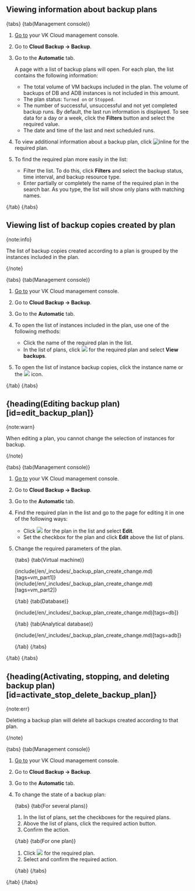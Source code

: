 ## Viewing information about backup plans

{tabs}
{tab(Management console)}

1. [Go to](https://msk.cloud.vk.com/app/en/) your VK Cloud management console.
1. Go to **Cloud Backup → Backup**.
1. Go to the **Automatic** tab.

    A page with a list of backup plans will open. For each plan, the list contains the following information:

    * The total volume of VM backups included in the plan. The volume of backups of DB and ADB instances is not included in this amount.
    * The plan status: `Turned on` or `Stopped`.
    * The number of successful, unsuccessful and not yet completed backup runs. By default, the last run information is displayed. To see data for a day or a week, click the **Filters** button and select the required value.
    * The date and time of the last and next scheduled runs.

1. To view additional information about a backup plan, click ![](/en/assets/info-icon.svg "inline") for the required plan.
1. To find the required plan more easily in the list:

    * Filter the list. To do this, click **Filters** and select the backup status, time interval, and backup resource type.
    * Enter partially or completely the name of the required plan in the search bar. As you type, the list will show only plans with matching names.

{/tab}
{/tabs}

## Viewing list of backup copies created by plan

{note:info}

The list of backup copies created according to a plan is grouped by the instances included in the plan.

{/note}

{tabs}
{tab(Management console)}

1. [Go to](https://msk.cloud.vk.com/app/en/) your VK Cloud management console.
1. Go to **Cloud Backup → Backup**.
1. Go to the **Automatic** tab.
1. To open the list of instances included in the plan, use one of the following methods:

   * Click the name of the required plan in the list.
   * In the list of plans, click ![ ](/en/assets/more-icon.svg "inline") for the required plan and select **View backups**.

1. To open the list of instance backup copies, click the instance name or the ![ ](/en/assets/right-arrow-icon.svg "inline") icon.

{/tab}
{/tabs}

## {heading(Editing backup plan)[id=edit_backup_plan]}

{note:warn}

When editing a plan, you cannot change the selection of instances for backup.

{/note}

{tabs}
{tab(Management console)}

1. [Go to](https://msk.cloud.vk.com/app/en/) your VK Cloud management console.
1. Go to **Cloud Backup → Backup**.
1. Go to the **Automatic** tab.
1. Find the required plan in the list and go to the page for editing it in one of the following ways:

   * Click ![ ](/en/assets/more-icon.svg "inline") for the plan in the list and select **Edit**.
   * Set the checkbox for the plan and click **Edit** above the list of plans.

1. Change the required parameters of the plan.

   {tabs}
   {tab(Virtual machine)}

   {include(/en/_includes/_backup_plan_create_change.md)[tags=vm_part1]}
   {include(/en/_includes/_backup_plan_create_change.md)[tags=vm_part2]}

   {/tab}
   {tab(Database)}

   {include(/en/_includes/_backup_plan_create_change.md)[tags=db]}

   {/tab}
   {tab(Analytical database)}

   {include(/en/_includes/_backup_plan_create_change.md)[tags=adb]}

   {/tab}
   {/tabs}

{/tab}
{/tabs}

## {heading(Activating, stopping, and deleting backup plan)[id=activate_stop_delete_backup_plan]}

{note:err}

Deleting a backup plan will delete all backups created according to that plan.

{/note}

{tabs}
{tab(Management console)}

1. [Go to](https://msk.cloud.vk.com/app/en) your VK Cloud management console.
1. Go to **Cloud Backup → Backup**.
1. Go to the **Automatic** tab.
1. To change the state of a backup plan:

   {tabs}
   {tab(For several plans)}

   1. In the list of plans, set the checkboxes for the required plans.
   1. Above the list of plans, click the required action button.
   1. Confirm the action.

   {/tab}
   {tab(For one plan)}

   1. Click ![ ](/en/assets/more-icon.svg "inline") for the required plan.
   1. Select and confirm the required action.

   {/tab}
   {/tabs}

{/tab}
{/tabs}
